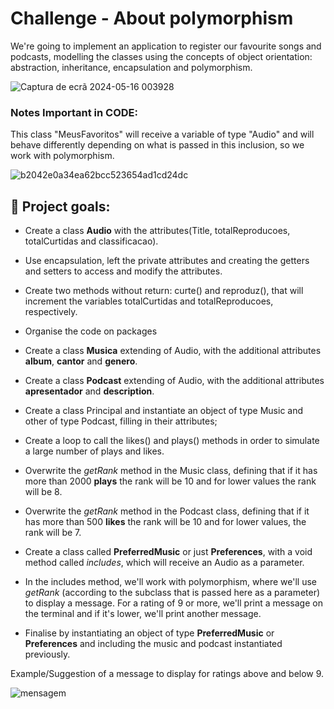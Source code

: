 # Challenge - About polymorphism

We're going to implement an application to register our favourite songs and podcasts, modelling the classes using the concepts of object orientation: abstraction, inheritance, encapsulation and polymorphism.

![Captura de ecrã 2024-05-16 003928](https://github.com/RicardoPereiraDev/Polimorfismo_Spotify_joke/assets/155699805/5b532394-7e2f-4249-8a2e-f25452c079fa)


### Notes Important in CODE:

This class "MeusFavoritos" will receive a variable of type "Audio" and will behave differently depending on what is passed in this inclusion, so we work with polymorphism.

![b2042e0a34ea62bcc523654ad1cd24dc](https://github.com/RicardoPereiraDev/Polimorfismo_Spotify_joke/assets/155699805/32cd7859-1130-4aff-b04c-02e2b6fc3a89)

## 🔨 Project goals:

- Create a class **Audio** with the attributes(Title, totalReproducoes, totalCurtidas and classificacao).

- Use encapsulation, left the private attributes and creating the getters and setters to access and modify the attributes.

- Create two methods without return: curte() and reproduz(), that will increment the variables totalCurtidas and totalReproducoes, respectively.

- Organise the code on packages

- Create a class **Musica** extending of Audio, with the additional attributes **album**, **cantor** and **genero**.

- Create a class **Podcast** extending of Audio, with the additional attributes **apresentador** and **description**.

- Create a class Principal and instantiate an object of type Music and other of type Podcast, filling in their attributes;

-  Create a loop to call the likes() and plays() methods in order to simulate a large number of plays and likes.

- Overwrite the *getRank* method in the Music class, defining that if it has more than 2000 **plays** the rank will be 10 and for lower values the rank will be 8.

- Overwrite the *getRank* method in the Podcast class, defining that if it has more than 500 **likes** the rank will be 10 and for lower values, the rank will be 7.

- Create a class called **PreferredMusic** or just **Preferences**, with a void method called *includes*, which will receive an Audio as a parameter.

- In the includes method, we'll work with polymorphism, where we'll use *getRank* (according to the subclass that is passed here as a parameter) to display a message. 
  For a rating of 9 or more, we'll print a message on the terminal and if it's lower, we'll print another message.

- Finalise by instantiating an object of type **PreferredMusic** or **Preferences** and including the music and podcast instantiated previously.


<p></p>

Example/Suggestion of a message to display for ratings above and below 9.

<p></p>

![mensagem](https://user-images.githubusercontent.com/66698429/225436483-20234ade-8dbd-4136-99be-d255fe20e5a4.PNG)
